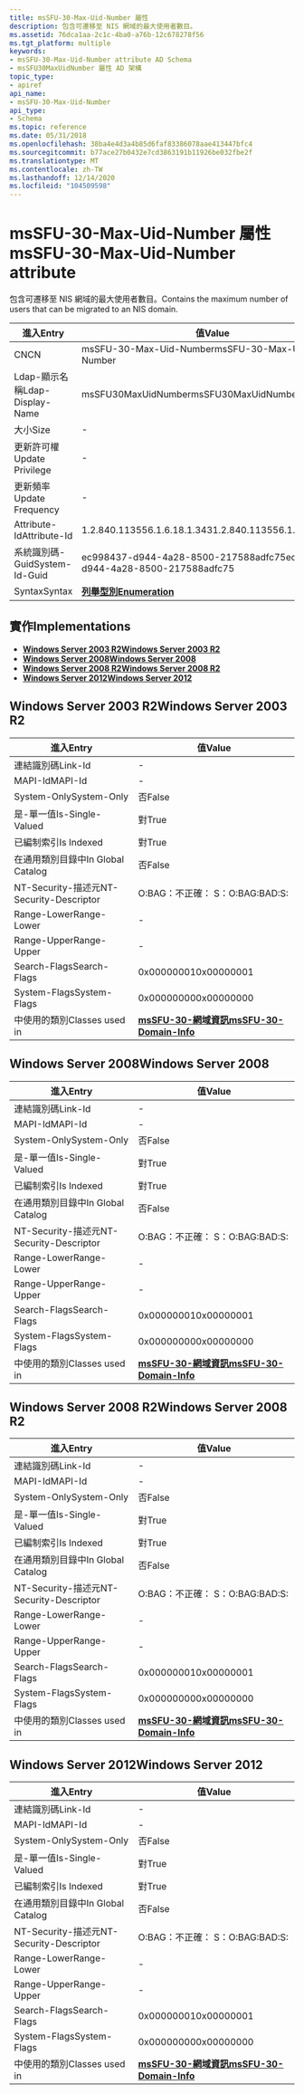 ```yaml
---
title: msSFU-30-Max-Uid-Number 屬性
description: 包含可遷移至 NIS 網域的最大使用者數目。
ms.assetid: 76dca1aa-2c1c-4ba0-a76b-12c678278f56
ms.tgt_platform: multiple
keywords:
- msSFU-30-Max-Uid-Number attribute AD Schema
- msSFU30MaxUidNumber 屬性 AD 架構
topic_type:
- apiref
api_name:
- msSFU-30-Max-Uid-Number
api_type:
- Schema
ms.topic: reference
ms.date: 05/31/2018
ms.openlocfilehash: 38ba4e4d3a4b85d6faf83386078aae413447bfc4
ms.sourcegitcommit: b77ace27b0432e7cd3863191b11926be032fbe2f
ms.translationtype: MT
ms.contentlocale: zh-TW
ms.lasthandoff: 12/14/2020
ms.locfileid: "104509598"
---
```

# <a name="mssfu-30-max-uid-number-attribute"></a><span data-ttu-id="a8a84-105">msSFU-30-Max-Uid-Number 屬性</span><span class="sxs-lookup"><span data-stu-id="a8a84-105">msSFU-30-Max-Uid-Number attribute</span></span>

<span data-ttu-id="a8a84-106">包含可遷移至 NIS 網域的最大使用者數目。</span><span class="sxs-lookup"><span data-stu-id="a8a84-106">Contains the maximum number of users that can be migrated to an NIS domain.</span></span>



| <span data-ttu-id="a8a84-107">進入</span><span class="sxs-lookup"><span data-stu-id="a8a84-107">Entry</span></span> | <span data-ttu-id="a8a84-108">值</span><span class="sxs-lookup"><span data-stu-id="a8a84-108">Value</span></span> |
|-------------------|--------------------------------------|
| <span data-ttu-id="a8a84-109">CN</span><span class="sxs-lookup"><span data-stu-id="a8a84-109">CN</span></span>                | <span data-ttu-id="a8a84-110">msSFU-30-Max-Uid-Number</span><span class="sxs-lookup"><span data-stu-id="a8a84-110">msSFU-30-Max-Uid-Number</span></span>              |
| <span data-ttu-id="a8a84-111">Ldap-顯示名稱</span><span class="sxs-lookup"><span data-stu-id="a8a84-111">Ldap-Display-Name</span></span> | <span data-ttu-id="a8a84-112">msSFU30MaxUidNumber</span><span class="sxs-lookup"><span data-stu-id="a8a84-112">msSFU30MaxUidNumber</span></span>                  |
| <span data-ttu-id="a8a84-113">大小</span><span class="sxs-lookup"><span data-stu-id="a8a84-113">Size</span></span>              | \-                                   |
| <span data-ttu-id="a8a84-114">更新許可權</span><span class="sxs-lookup"><span data-stu-id="a8a84-114">Update Privilege</span></span>  | \-                                   |
| <span data-ttu-id="a8a84-115">更新頻率</span><span class="sxs-lookup"><span data-stu-id="a8a84-115">Update Frequency</span></span>  | \-                                   |
| <span data-ttu-id="a8a84-116">Attribute-Id</span><span class="sxs-lookup"><span data-stu-id="a8a84-116">Attribute-Id</span></span>      | <span data-ttu-id="a8a84-117">1.2.840.113556.1.6.18.1.343</span><span class="sxs-lookup"><span data-stu-id="a8a84-117">1.2.840.113556.1.6.18.1.343</span></span>          |
| <span data-ttu-id="a8a84-118">系統識別碼-Guid</span><span class="sxs-lookup"><span data-stu-id="a8a84-118">System-Id-Guid</span></span>    | <span data-ttu-id="a8a84-119">ec998437-d944-4a28-8500-217588adfc75</span><span class="sxs-lookup"><span data-stu-id="a8a84-119">ec998437-d944-4a28-8500-217588adfc75</span></span> |
| <span data-ttu-id="a8a84-120">Syntax</span><span class="sxs-lookup"><span data-stu-id="a8a84-120">Syntax</span></span>            | [<span data-ttu-id="a8a84-121">**列舉型別**</span><span class="sxs-lookup"><span data-stu-id="a8a84-121">**Enumeration**</span></span>](s-enumeration.md) |



## <a name="implementations"></a><span data-ttu-id="a8a84-122">實作</span><span class="sxs-lookup"><span data-stu-id="a8a84-122">Implementations</span></span>

-   [<span data-ttu-id="a8a84-123">**Windows Server 2003 R2**</span><span class="sxs-lookup"><span data-stu-id="a8a84-123">**Windows Server 2003 R2**</span></span>](#windows-server-2003-r2)
-   [<span data-ttu-id="a8a84-124">**Windows Server 2008**</span><span class="sxs-lookup"><span data-stu-id="a8a84-124">**Windows Server 2008**</span></span>](#windows-server-2008)
-   [<span data-ttu-id="a8a84-125">**Windows Server 2008 R2**</span><span class="sxs-lookup"><span data-stu-id="a8a84-125">**Windows Server 2008 R2**</span></span>](#windows-server-2008-r2)
-   [<span data-ttu-id="a8a84-126">**Windows Server 2012**</span><span class="sxs-lookup"><span data-stu-id="a8a84-126">**Windows Server 2012**</span></span>](#windows-server-2012)

## <a name="windows-server-2003-r2"></a><span data-ttu-id="a8a84-127">Windows Server 2003 R2</span><span class="sxs-lookup"><span data-stu-id="a8a84-127">Windows Server 2003 R2</span></span>



| <span data-ttu-id="a8a84-128">進入</span><span class="sxs-lookup"><span data-stu-id="a8a84-128">Entry</span></span> | <span data-ttu-id="a8a84-129">值</span><span class="sxs-lookup"><span data-stu-id="a8a84-129">Value</span></span> |
|------------------------|----------------------------------------------------------------|
| <span data-ttu-id="a8a84-130">連結識別碼</span><span class="sxs-lookup"><span data-stu-id="a8a84-130">Link-Id</span></span>                | \-                                                             |
| <span data-ttu-id="a8a84-131">MAPI-Id</span><span class="sxs-lookup"><span data-stu-id="a8a84-131">MAPI-Id</span></span>                | \-                                                             |
| <span data-ttu-id="a8a84-132">System-Only</span><span class="sxs-lookup"><span data-stu-id="a8a84-132">System-Only</span></span>            | <span data-ttu-id="a8a84-133">否</span><span class="sxs-lookup"><span data-stu-id="a8a84-133">False</span></span>                                                          |
| <span data-ttu-id="a8a84-134">是-單一值</span><span class="sxs-lookup"><span data-stu-id="a8a84-134">Is-Single-Valued</span></span>       | <span data-ttu-id="a8a84-135">對</span><span class="sxs-lookup"><span data-stu-id="a8a84-135">True</span></span>                                                           |
| <span data-ttu-id="a8a84-136">已編制索引</span><span class="sxs-lookup"><span data-stu-id="a8a84-136">Is Indexed</span></span>             | <span data-ttu-id="a8a84-137">對</span><span class="sxs-lookup"><span data-stu-id="a8a84-137">True</span></span>                                                           |
| <span data-ttu-id="a8a84-138">在通用類別目錄中</span><span class="sxs-lookup"><span data-stu-id="a8a84-138">In Global Catalog</span></span>      | <span data-ttu-id="a8a84-139">否</span><span class="sxs-lookup"><span data-stu-id="a8a84-139">False</span></span>                                                          |
| <span data-ttu-id="a8a84-140">NT-Security-描述元</span><span class="sxs-lookup"><span data-stu-id="a8a84-140">NT-Security-Descriptor</span></span> | <span data-ttu-id="a8a84-141">O:BAG：不正確： S：</span><span class="sxs-lookup"><span data-stu-id="a8a84-141">O:BAG:BAD:S:</span></span>                                                   |
| <span data-ttu-id="a8a84-142">Range-Lower</span><span class="sxs-lookup"><span data-stu-id="a8a84-142">Range-Lower</span></span>            | \-                                                             |
| <span data-ttu-id="a8a84-143">Range-Upper</span><span class="sxs-lookup"><span data-stu-id="a8a84-143">Range-Upper</span></span>            | \-                                                             |
| <span data-ttu-id="a8a84-144">Search-Flags</span><span class="sxs-lookup"><span data-stu-id="a8a84-144">Search-Flags</span></span>           | <span data-ttu-id="a8a84-145">0x00000001</span><span class="sxs-lookup"><span data-stu-id="a8a84-145">0x00000001</span></span>                                                     |
| <span data-ttu-id="a8a84-146">System-Flags</span><span class="sxs-lookup"><span data-stu-id="a8a84-146">System-Flags</span></span>           | <span data-ttu-id="a8a84-147">0x00000000</span><span class="sxs-lookup"><span data-stu-id="a8a84-147">0x00000000</span></span>                                                     |
| <span data-ttu-id="a8a84-148">中使用的類別</span><span class="sxs-lookup"><span data-stu-id="a8a84-148">Classes used in</span></span>        | [<span data-ttu-id="a8a84-149">**msSFU-30-網域資訊**</span><span class="sxs-lookup"><span data-stu-id="a8a84-149">**msSFU-30-Domain-Info**</span></span>](c-mssfu30domaininfo.md)<br/> |



## <a name="windows-server-2008"></a><span data-ttu-id="a8a84-150">Windows Server 2008</span><span class="sxs-lookup"><span data-stu-id="a8a84-150">Windows Server 2008</span></span>



| <span data-ttu-id="a8a84-151">進入</span><span class="sxs-lookup"><span data-stu-id="a8a84-151">Entry</span></span> | <span data-ttu-id="a8a84-152">值</span><span class="sxs-lookup"><span data-stu-id="a8a84-152">Value</span></span> |
|------------------------|----------------------------------------------------------------|
| <span data-ttu-id="a8a84-153">連結識別碼</span><span class="sxs-lookup"><span data-stu-id="a8a84-153">Link-Id</span></span>                | \-                                                             |
| <span data-ttu-id="a8a84-154">MAPI-Id</span><span class="sxs-lookup"><span data-stu-id="a8a84-154">MAPI-Id</span></span>                | \-                                                             |
| <span data-ttu-id="a8a84-155">System-Only</span><span class="sxs-lookup"><span data-stu-id="a8a84-155">System-Only</span></span>            | <span data-ttu-id="a8a84-156">否</span><span class="sxs-lookup"><span data-stu-id="a8a84-156">False</span></span>                                                          |
| <span data-ttu-id="a8a84-157">是-單一值</span><span class="sxs-lookup"><span data-stu-id="a8a84-157">Is-Single-Valued</span></span>       | <span data-ttu-id="a8a84-158">對</span><span class="sxs-lookup"><span data-stu-id="a8a84-158">True</span></span>                                                           |
| <span data-ttu-id="a8a84-159">已編制索引</span><span class="sxs-lookup"><span data-stu-id="a8a84-159">Is Indexed</span></span>             | <span data-ttu-id="a8a84-160">對</span><span class="sxs-lookup"><span data-stu-id="a8a84-160">True</span></span>                                                           |
| <span data-ttu-id="a8a84-161">在通用類別目錄中</span><span class="sxs-lookup"><span data-stu-id="a8a84-161">In Global Catalog</span></span>      | <span data-ttu-id="a8a84-162">否</span><span class="sxs-lookup"><span data-stu-id="a8a84-162">False</span></span>                                                          |
| <span data-ttu-id="a8a84-163">NT-Security-描述元</span><span class="sxs-lookup"><span data-stu-id="a8a84-163">NT-Security-Descriptor</span></span> | <span data-ttu-id="a8a84-164">O:BAG：不正確： S：</span><span class="sxs-lookup"><span data-stu-id="a8a84-164">O:BAG:BAD:S:</span></span>                                                   |
| <span data-ttu-id="a8a84-165">Range-Lower</span><span class="sxs-lookup"><span data-stu-id="a8a84-165">Range-Lower</span></span>            | \-                                                             |
| <span data-ttu-id="a8a84-166">Range-Upper</span><span class="sxs-lookup"><span data-stu-id="a8a84-166">Range-Upper</span></span>            | \-                                                             |
| <span data-ttu-id="a8a84-167">Search-Flags</span><span class="sxs-lookup"><span data-stu-id="a8a84-167">Search-Flags</span></span>           | <span data-ttu-id="a8a84-168">0x00000001</span><span class="sxs-lookup"><span data-stu-id="a8a84-168">0x00000001</span></span>                                                     |
| <span data-ttu-id="a8a84-169">System-Flags</span><span class="sxs-lookup"><span data-stu-id="a8a84-169">System-Flags</span></span>           | <span data-ttu-id="a8a84-170">0x00000000</span><span class="sxs-lookup"><span data-stu-id="a8a84-170">0x00000000</span></span>                                                     |
| <span data-ttu-id="a8a84-171">中使用的類別</span><span class="sxs-lookup"><span data-stu-id="a8a84-171">Classes used in</span></span>        | [<span data-ttu-id="a8a84-172">**msSFU-30-網域資訊**</span><span class="sxs-lookup"><span data-stu-id="a8a84-172">**msSFU-30-Domain-Info**</span></span>](c-mssfu30domaininfo.md)<br/> |



## <a name="windows-server-2008-r2"></a><span data-ttu-id="a8a84-173">Windows Server 2008 R2</span><span class="sxs-lookup"><span data-stu-id="a8a84-173">Windows Server 2008 R2</span></span>



| <span data-ttu-id="a8a84-174">進入</span><span class="sxs-lookup"><span data-stu-id="a8a84-174">Entry</span></span> | <span data-ttu-id="a8a84-175">值</span><span class="sxs-lookup"><span data-stu-id="a8a84-175">Value</span></span> |
|------------------------|----------------------------------------------------------------|
| <span data-ttu-id="a8a84-176">連結識別碼</span><span class="sxs-lookup"><span data-stu-id="a8a84-176">Link-Id</span></span>                | \-                                                             |
| <span data-ttu-id="a8a84-177">MAPI-Id</span><span class="sxs-lookup"><span data-stu-id="a8a84-177">MAPI-Id</span></span>                | \-                                                             |
| <span data-ttu-id="a8a84-178">System-Only</span><span class="sxs-lookup"><span data-stu-id="a8a84-178">System-Only</span></span>            | <span data-ttu-id="a8a84-179">否</span><span class="sxs-lookup"><span data-stu-id="a8a84-179">False</span></span>                                                          |
| <span data-ttu-id="a8a84-180">是-單一值</span><span class="sxs-lookup"><span data-stu-id="a8a84-180">Is-Single-Valued</span></span>       | <span data-ttu-id="a8a84-181">對</span><span class="sxs-lookup"><span data-stu-id="a8a84-181">True</span></span>                                                           |
| <span data-ttu-id="a8a84-182">已編制索引</span><span class="sxs-lookup"><span data-stu-id="a8a84-182">Is Indexed</span></span>             | <span data-ttu-id="a8a84-183">對</span><span class="sxs-lookup"><span data-stu-id="a8a84-183">True</span></span>                                                           |
| <span data-ttu-id="a8a84-184">在通用類別目錄中</span><span class="sxs-lookup"><span data-stu-id="a8a84-184">In Global Catalog</span></span>      | <span data-ttu-id="a8a84-185">否</span><span class="sxs-lookup"><span data-stu-id="a8a84-185">False</span></span>                                                          |
| <span data-ttu-id="a8a84-186">NT-Security-描述元</span><span class="sxs-lookup"><span data-stu-id="a8a84-186">NT-Security-Descriptor</span></span> | <span data-ttu-id="a8a84-187">O:BAG：不正確： S：</span><span class="sxs-lookup"><span data-stu-id="a8a84-187">O:BAG:BAD:S:</span></span>                                                   |
| <span data-ttu-id="a8a84-188">Range-Lower</span><span class="sxs-lookup"><span data-stu-id="a8a84-188">Range-Lower</span></span>            | \-                                                             |
| <span data-ttu-id="a8a84-189">Range-Upper</span><span class="sxs-lookup"><span data-stu-id="a8a84-189">Range-Upper</span></span>            | \-                                                             |
| <span data-ttu-id="a8a84-190">Search-Flags</span><span class="sxs-lookup"><span data-stu-id="a8a84-190">Search-Flags</span></span>           | <span data-ttu-id="a8a84-191">0x00000001</span><span class="sxs-lookup"><span data-stu-id="a8a84-191">0x00000001</span></span>                                                     |
| <span data-ttu-id="a8a84-192">System-Flags</span><span class="sxs-lookup"><span data-stu-id="a8a84-192">System-Flags</span></span>           | <span data-ttu-id="a8a84-193">0x00000000</span><span class="sxs-lookup"><span data-stu-id="a8a84-193">0x00000000</span></span>                                                     |
| <span data-ttu-id="a8a84-194">中使用的類別</span><span class="sxs-lookup"><span data-stu-id="a8a84-194">Classes used in</span></span>        | [<span data-ttu-id="a8a84-195">**msSFU-30-網域資訊**</span><span class="sxs-lookup"><span data-stu-id="a8a84-195">**msSFU-30-Domain-Info**</span></span>](c-mssfu30domaininfo.md)<br/> |



## <a name="windows-server-2012"></a><span data-ttu-id="a8a84-196">Windows Server 2012</span><span class="sxs-lookup"><span data-stu-id="a8a84-196">Windows Server 2012</span></span>



| <span data-ttu-id="a8a84-197">進入</span><span class="sxs-lookup"><span data-stu-id="a8a84-197">Entry</span></span> | <span data-ttu-id="a8a84-198">值</span><span class="sxs-lookup"><span data-stu-id="a8a84-198">Value</span></span> |
|------------------------|----------------------------------------------------------------|
| <span data-ttu-id="a8a84-199">連結識別碼</span><span class="sxs-lookup"><span data-stu-id="a8a84-199">Link-Id</span></span>                | \-                                                             |
| <span data-ttu-id="a8a84-200">MAPI-Id</span><span class="sxs-lookup"><span data-stu-id="a8a84-200">MAPI-Id</span></span>                | \-                                                             |
| <span data-ttu-id="a8a84-201">System-Only</span><span class="sxs-lookup"><span data-stu-id="a8a84-201">System-Only</span></span>            | <span data-ttu-id="a8a84-202">否</span><span class="sxs-lookup"><span data-stu-id="a8a84-202">False</span></span>                                                          |
| <span data-ttu-id="a8a84-203">是-單一值</span><span class="sxs-lookup"><span data-stu-id="a8a84-203">Is-Single-Valued</span></span>       | <span data-ttu-id="a8a84-204">對</span><span class="sxs-lookup"><span data-stu-id="a8a84-204">True</span></span>                                                           |
| <span data-ttu-id="a8a84-205">已編制索引</span><span class="sxs-lookup"><span data-stu-id="a8a84-205">Is Indexed</span></span>             | <span data-ttu-id="a8a84-206">對</span><span class="sxs-lookup"><span data-stu-id="a8a84-206">True</span></span>                                                           |
| <span data-ttu-id="a8a84-207">在通用類別目錄中</span><span class="sxs-lookup"><span data-stu-id="a8a84-207">In Global Catalog</span></span>      | <span data-ttu-id="a8a84-208">否</span><span class="sxs-lookup"><span data-stu-id="a8a84-208">False</span></span>                                                          |
| <span data-ttu-id="a8a84-209">NT-Security-描述元</span><span class="sxs-lookup"><span data-stu-id="a8a84-209">NT-Security-Descriptor</span></span> | <span data-ttu-id="a8a84-210">O:BAG：不正確： S：</span><span class="sxs-lookup"><span data-stu-id="a8a84-210">O:BAG:BAD:S:</span></span>                                                   |
| <span data-ttu-id="a8a84-211">Range-Lower</span><span class="sxs-lookup"><span data-stu-id="a8a84-211">Range-Lower</span></span>            | \-                                                             |
| <span data-ttu-id="a8a84-212">Range-Upper</span><span class="sxs-lookup"><span data-stu-id="a8a84-212">Range-Upper</span></span>            | \-                                                             |
| <span data-ttu-id="a8a84-213">Search-Flags</span><span class="sxs-lookup"><span data-stu-id="a8a84-213">Search-Flags</span></span>           | <span data-ttu-id="a8a84-214">0x00000001</span><span class="sxs-lookup"><span data-stu-id="a8a84-214">0x00000001</span></span>                                                     |
| <span data-ttu-id="a8a84-215">System-Flags</span><span class="sxs-lookup"><span data-stu-id="a8a84-215">System-Flags</span></span>           | <span data-ttu-id="a8a84-216">0x00000000</span><span class="sxs-lookup"><span data-stu-id="a8a84-216">0x00000000</span></span>                                                     |
| <span data-ttu-id="a8a84-217">中使用的類別</span><span class="sxs-lookup"><span data-stu-id="a8a84-217">Classes used in</span></span>        | [<span data-ttu-id="a8a84-218">**msSFU-30-網域資訊**</span><span class="sxs-lookup"><span data-stu-id="a8a84-218">**msSFU-30-Domain-Info**</span></span>](c-mssfu30domaininfo.md)<br/> |



 

 





